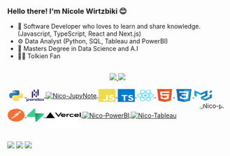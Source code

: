 ### Hello there! I'm Nicole Wirtzbiki 😊
- 🌱 Software Developer who loves to learn and share knowledge. (Javascript, TypeScript, React and Next.js)
- ⚙  Data Analyst (Python, SQL, Tableau and PowerBI)
- 🔭 Masters Degree in Data Science and A.I
- 🧙‍♂️ Tolkien Fan

</br>
<div align="center">
  <a href="https://github.com/nicowirtzbiki">
  <img height="160em" src="https://github-readme-stats.vercel.app/api?username=nicowirtzbiki&show_icons=true&theme=dracula&include_all_commits=true&count_private=true"/>
  <img height="160em" src="https://github-readme-stats.vercel.app/api/top-langs/?username=nicowirtzbiki&layout=compact&langs_count=7&theme=dracula"/>
</div>

<div style="display: inline_block"><br>
 <img align="center" alt="Nico-Python" height="30" width="40" src="https://raw.githubusercontent.com/devicons/devicon/master/icons/python/python-original.svg">
 <img align="center" alt="Nico-Pandas" height="30" width="40" src="https://raw.githubusercontent.com/devicons/devicon/master/icons/pandas/pandas-original-wordmark.svg"> 
 <img align="center" alt="Nico-JupyNote" height="30" width="40" src="https://cdn.jsdelivr.net/gh/devicons/devicon/icons/jupyter/jupyter-original-wordmark.svg" />
 <img align="center" alt="Nico-Js" height="30" width="40" src="https://raw.githubusercontent.com/devicons/devicon/master/icons/javascript/javascript-plain.svg">
 <img align="center" alt="Nico-Ts" height="30" width="40" src="https://raw.githubusercontent.com/devicons/devicon/master/icons/typescript/typescript-plain.svg">
 <img align="center" alt="Nico-React" height="30" width="40" src="https://raw.githubusercontent.com/devicons/devicon/master/icons/react/react-original.svg">
 <img align="center" alt="Nico-HTML" height="30" width="40" src="https://raw.githubusercontent.com/devicons/devicon/master/icons/html5/html5-original.svg">
 <img align="center" alt="Nico-CSS" height="30" width="40" src="https://raw.githubusercontent.com/devicons/devicon/master/icons/css3/css3-original.svg">
 <img align="center" alt="Nico-MUI" height="30" width="40" src="https://raw.githubusercontent.com/devicons/devicon/master/icons/materialui/materialui-original.svg"> 
 <img align="center" alt="Nico-Postman" height="30" width="40" src="https://raw.githubusercontent.com/devicons/devicon/master/icons/postman/postman-original.svg">
 <img align="center" alt="Nico-Supabase" height="30" width="40" src="https://raw.githubusercontent.com/devicons/devicon/master/icons/supabase/supabase-original.svg">
 <img align="center" alt="Nico-Vercel" height="60" width="80" src="https://raw.githubusercontent.com/devicons/devicon/master/icons/vercel/vercel-original-wordmark.svg"> 
 <img align="center" alt="Nico-PowerBI" height="30" width="40" src="https://upload.wikimedia.org/wikipedia/commons/c/cf/New_Power_BI_Logo.svg">
 <img align="center" alt="Nico-Tableau" height="30" width="135" src="https://upload.wikimedia.org/wikipedia/commons/thumb/4/4b/Tableau_Logo.png/1920px-Tableau_Logo.png"> 

  
 <img align="right" alt="Nico-pic" height="150" style="border-radius:50px;" src="https://miro.medium.com/max/1200/1*kXD01FAUy6eb4usA6DqPYQ.png">

</div>
  
  ##
 
<div> 
 <a href="https://www.linkedin.com/in/nicole-wirtzbiki/" target="_blank"><img src="https://img.shields.io/badge/-LinkedIn-%230077B5?style=for-the-badge&logo=linkedin&logoColor=white" target="_blank"></a> 
 <a href = "https://medium.com/21-blog"><img src="https://img.shields.io/badge/Medium-12100E?style=for-the-badge&logo=medium&logoColor=white"></a>
 <a href="mailto:wirtz.nico@gmail.com" target="_blank"><img src="https://img.shields.io/badge/Gmail-D14836?style=for-the-badge&logo=gmail&logoColor=white"></a>
 
 <!-- ![Snake animation](https://github.com/nicowirtzbiki/nicowirtzbiki/blob/output/github-contribution-grid-snake.svg) -->
</div>


 



  
  
